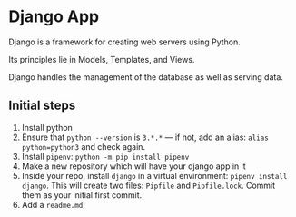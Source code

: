 # Django App

Django is a framework for creating web servers using Python.

Its principles lie in Models, Templates, and Views.

Django handles the management of the database as well as serving data.

## Initial steps

1. Install python
2. Ensure that `python --version` is `3.*.*` — if not, add an alias: `alias python=python3` and check again.
3. Install `pipenv`: `python -m pip install pipenv`
4. Make a new repository which will have your django app in it
5. Inside your repo, install `django` in a virtual environment: `pipenv install django`. This will create two files: `Pipfile` and `Pipfile.lock`. Commit them as your initial first commit.
6. Add a `readme.md`!
